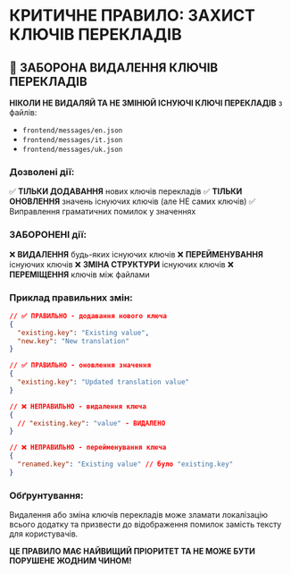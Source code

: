 # КРИТИЧНЕ ПРАВИЛО: ЗАХИСТ КЛЮЧІВ ПЕРЕКЛАДІВ

## 🚫 ЗАБОРОНА ВИДАЛЕННЯ КЛЮЧІВ ПЕРЕКЛАДІВ

**НІКОЛИ НЕ ВИДАЛЯЙ ТА НЕ ЗМІНЮЙ ІСНУЮЧІ КЛЮЧІ ПЕРЕКЛАДІВ** з файлів:
- `frontend/messages/en.json`
- `frontend/messages/it.json` 
- `frontend/messages/uk.json`

### Дозволені дії:
✅ **ТІЛЬКИ ДОДАВАННЯ** нових ключів перекладів
✅ **ТІЛЬКИ ОНОВЛЕННЯ** значень існуючих ключів (але НЕ самих ключів)
✅ Виправлення граматичних помилок у значеннях

### ЗАБОРОНЕНІ дії:
❌ **ВИДАЛЕННЯ** будь-яких існуючих ключів
❌ **ПЕРЕЙМЕНУВАННЯ** існуючих ключів
❌ **ЗМІНА СТРУКТУРИ** існуючих ключів
❌ **ПЕРЕМІЩЕННЯ** ключів між файлами

### Приклад правильних змін:

```json
// ✅ ПРАВИЛЬНО - додавання нового ключа
{
  "existing.key": "Existing value",
  "new.key": "New translation"
}

// ✅ ПРАВИЛЬНО - оновлення значення
{
  "existing.key": "Updated translation value"
}

// ❌ НЕПРАВИЛЬНО - видалення ключа
{
  // "existing.key": "value" - ВИДАЛЕНО
}

// ❌ НЕПРАВИЛЬНО - перейменування ключа
{
  "renamed.key": "Existing value" // було "existing.key"
}
```

### Обґрунтування:
Видалення або зміна ключів перекладів може зламати локалізацію всього додатку та призвести до відображення помилок замість тексту для користувачів.

**ЦЕ ПРАВИЛО МАЄ НАЙВИЩИЙ ПРІОРИТЕТ ТА НЕ МОЖЕ БУТИ ПОРУШЕНЕ ЖОДНИМ ЧИНОМ!**
